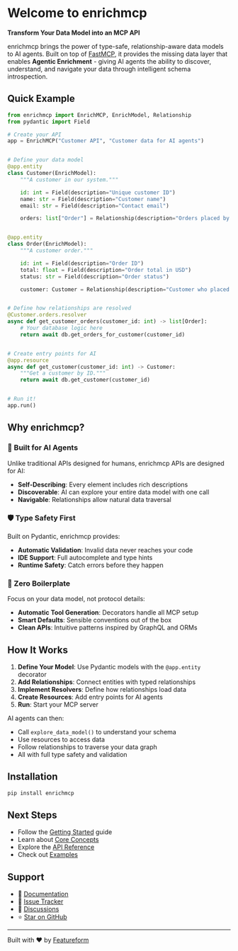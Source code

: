 # Welcome to enrichmcp

**Transform Your Data Model into an MCP API**

enrichmcp brings the power of type-safe, relationship-aware data models to AI agents. Built on top of [FastMCP](https://github.com/jlowin/fastmcp), it provides the missing data layer that enables **Agentic Enrichment** - giving AI agents the ability to discover, understand, and navigate your data through intelligent schema introspection.

## Quick Example

```python
from enrichmcp import EnrichMCP, EnrichModel, Relationship
from pydantic import Field

# Create your API
app = EnrichMCP("Customer API", "Customer data for AI agents")


# Define your data model
@app.entity
class Customer(EnrichModel):
    """A customer in our system."""

    id: int = Field(description="Unique customer ID")
    name: str = Field(description="Customer name")
    email: str = Field(description="Contact email")

    orders: list["Order"] = Relationship(description="Orders placed by this customer")


@app.entity
class Order(EnrichModel):
    """A customer order."""

    id: int = Field(description="Order ID")
    total: float = Field(description="Order total in USD")
    status: str = Field(description="Order status")

    customer: Customer = Relationship(description="Customer who placed this order")


# Define how relationships are resolved
@Customer.orders.resolver
async def get_customer_orders(customer_id: int) -> list[Order]:
    # Your database logic here
    return await db.get_orders_for_customer(customer_id)


# Create entry points for AI
@app.resource
async def get_customer(customer_id: int) -> Customer:
    """Get a customer by ID."""
    return await db.get_customer(customer_id)


# Run it!
app.run()
```

## Why enrichmcp?

### 🤖 Built for AI Agents

Unlike traditional APIs designed for humans, enrichmcp APIs are designed for AI:

- **Self-Describing**: Every element includes rich descriptions
- **Discoverable**: AI can explore your entire data model with one call
- **Navigable**: Relationships allow natural data traversal

### 🛡️ Type Safety First

Built on Pydantic, enrichmcp provides:

- **Automatic Validation**: Invalid data never reaches your code
- **IDE Support**: Full autocomplete and type hints
- **Runtime Safety**: Catch errors before they happen

### 🚀 Zero Boilerplate

Focus on your data model, not protocol details:

- **Automatic Tool Generation**: Decorators handle all MCP setup
- **Smart Defaults**: Sensible conventions out of the box
- **Clean APIs**: Intuitive patterns inspired by GraphQL and ORMs

## How It Works

1. **Define Your Model**: Use Pydantic models with the `@app.entity` decorator
2. **Add Relationships**: Connect entities with typed relationships
3. **Implement Resolvers**: Define how relationships load data
4. **Create Resources**: Add entry points for AI agents
5. **Run**: Start your MCP server

AI agents can then:
- Call `explore_data_model()` to understand your schema
- Use resources to access data
- Follow relationships to traverse your data graph
- All with full type safety and validation

## Installation

```bash
pip install enrichmcp
```

## Next Steps

- Follow the [Getting Started](getting-started.md) guide
- Learn about [Core Concepts](concepts.md)
- Explore the [API Reference](api.md)
- Check out [Examples](https://github.com/featureform/enrichmcp/tree/main/examples)

## Support

- 📖 [Documentation](https://featureform.com/enrichmcp)
- 🐛 [Issue Tracker](https://github.com/featureform/enrichmcp/issues)
- 💬 [Discussions](https://github.com/featureform/enrichmcp/discussions)
- ⭐ [Star on GitHub](https://github.com/featureform/enrichmcp)

---

Built with ❤️ by [Featureform](https://featureform.com)

